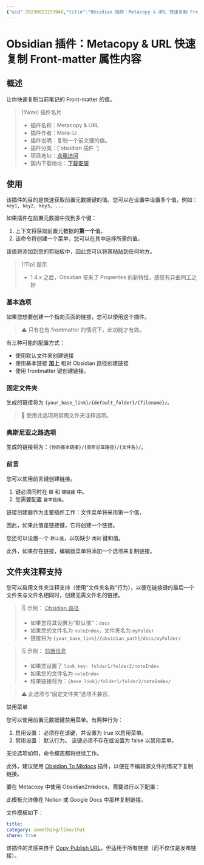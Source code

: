 ```yaml
---
{"uid":20230822233946,"title":"Obsidian 插件：Metacopy & URL 快速复制 Front-matter 属性内容","tags":["Obsidian插件"],"description":"复制一个前文键的值。","author":"OS","type":"basic","draft":false,"editable":false,"modified":20230914153850,"dg-publish":true,"permalink":"/lake-of-knowledge/10-obsidian/obsidian/obsidian-metacopy/","dgPassFrontmatter":true}
---
```



# Obsidian 插件：Metacopy & URL 快速复制 Front-matter 属性内容

## 概述

让你快速复制当前笔记的 Front-matter 的值。

> [!Note] 插件名片
> - 插件名称：Metacopy & URL
> - 插件作者：Mara-Li
> - 插件说明：复制一个前文键的值。
> - 插件分类：['obsidian 插件 ']
> - 项目地址：[点我访问](https://github.com/Lisandra-dev/obsidian-metacopy)
> - 国内下载地址：[下载安装](https://pkmer.cn/products/plugin/pluginMarket/?obsidian-metacopy)

## 使用

该插件的目的是快速获取前置元数据键的值。您可以在设置中设置多个值，例如：`key1, key2, key3, ...`

如果插件在前置元数据中找到多个键：

1. 上下文将获取前置元数据的**第一个**值。
2. 该命令将创建一个菜单，您可以在其中选择所需的值。

该值将添加到您的剪贴板中，因此您可以将其粘贴到任何地方。

> [!Tip] 提示
> - 1.4.x 之后，Obsidian 带来了 Properties 的新特性，感觉有异曲同工之妙

### 基本选项

如果您想要创建一个指向页面的链接，您可以使用这个插件。

> ⚠️ 只有在有 frontmatter 的情况下，此功能才有效。

有三种可能的配置方式：

- 使用默认文件夹创建链接
- 使用基本链接 **加上** 相对 Obsidian 路径创建链接
- 使用 frontmatter 键创建链接。

### 固定文件夹

生成的链接将为 `{your_base_link}/{default_folder}/{filename}/`。

> 💭 使用此选项将禁用文件夹注释选项。

### 奥斯尼亚之路选项

生成的链接将为：`{你的基本链接}/{奥斯尼亚路径}/{文件名}/`。

### 前言

您可以使用前言键创建链接。

1. 键必须同时在 `键` 和 `键链接` 中。
2. 您需要配置 `基本链接`。

链接创建器作为主要插件工作：文件菜单将采用第一个值，

因此，如果此值是链接键，它将创建一个链接。

您还可以设置一个 `默认值`，以防缺少 `类别` 键和值。

此外，如果存在链接，编辑器菜单将添加一个选项来复制链接。

## 文件夹注释支持

您可以启用文件夹注释支持（使用“文件夹名称”行为），以便在链接键的最后一个文件夹与文件名相同时，创建无需文件名的链接。

> ️🗒️ 示例： <u>Obsidian 路径</u>
> - 如果您将其设置为“默认值”：`docs`
> - 如果您的文件名为 `noteIndex`，文件夹名为 `myFolder`
> - 链接将为 `{your_base_link}/{obsidian_path}/docs/myFolder/`

> 🗒️ 示例： <u>前置信息</u>
> - 如果您设置了 `link_key: folder1/folder2/noteIndex`
> - 如果您的文件名为 `noteIndex`
> - 结果链接将为：`{base_link}/folder1/folder2/noteIndex/`

> ⚠️ 此选项与“固定文件夹”选项不兼容。

禁用菜单

您可以使用前置元数据键禁用菜单。有两种行为：

1. 启用设置：
   必须存在该键，并设置为 true 以启用菜单。
2. 禁用设置：
   默认行为。
   该键必须不存在或设置为 false 以禁用菜单。

无论选项如何，命令模态都将继续工作。

此外，建议使用 [Obsidian To Mkdocs](https://github.com/Mara-Li/mkdocs_obsidian_publish) 插件，以便在不编辑源文件的情况下复制链接。

要在 Metacopy 中使用 Obsidian2mkdocs，需要进行以下配置：

此模板允许像在 Notion 或 Google Docs 中那样复制链接。

文件模板如下：

```yaml
title: 
category: something/like/that
share: true
```

该插件的灵感来自于 [Copy Publish URL](https://github.com/kometenstaub/copy-publish-url)，但适用于所有链接（而不仅仅是发布链接）。
